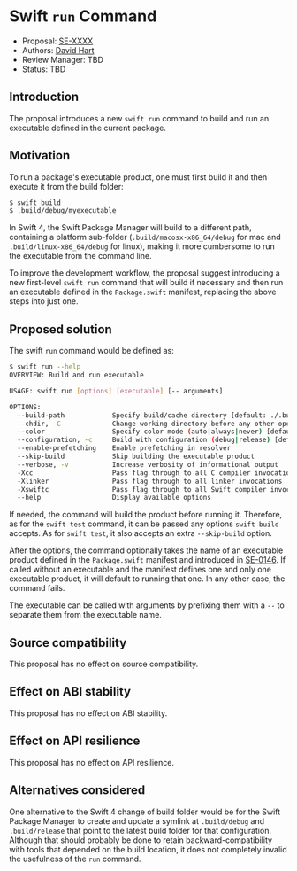 # Swift `run` Command

* Proposal: [SE-XXXX](XXXX-swift-run-command.md)
* Authors: [David Hart](http://github.com/hartbit/)
* Review Manager: TBD
* Status: TBD

## Introduction

The proposal introduces a new `swift run` command to build and run an executable defined in the current package.

## Motivation

To run a package's executable product, one must first build it and then execute it from the build folder:

```bash
$ swift build
$ .build/debug/myexecutable
```
  
In Swift 4, the Swift Package Manager will build to a different path, containing a platform sub-folder (`.build/macosx-x86_64/debug` for mac and `.build/linux-x86_64/debug` for linux), making it more cumbersome to run the executable from the command line.
  
To improve the development workflow, the proposal suggest introducing a new first-level `swift run` command that will build if necessary and then run an executable defined in the `Package.swift` manifest, replacing the above steps into just one.

## Proposed solution

The swift `run` command would be defined as:

```bash
$ swift run --help
OVERVIEW: Build and run executable

USAGE: swift run [options] [executable] [-- arguments]

OPTIONS:
  --build-path            Specify build/cache directory [default: ./.build]
  --chdir, -C             Change working directory before any other operation
  --color                 Specify color mode (auto|always|never) [default: auto]
  --configuration, -c     Build with configuration (debug|release) [default: debug]
  --enable-prefetching    Enable prefetching in resolver
  --skip-build            Skip building the executable product
  --verbose, -v           Increase verbosity of informational output
  -Xcc                    Pass flag through to all C compiler invocations
  -Xlinker                Pass flag through to all linker invocations
  -Xswiftc                Pass flag through to all Swift compiler invocations
  --help                  Display available options
```

If needed, the command will build the product before running it. Therefore, as for the `swift test` command, it can be passed any options `swift build` accepts. As for `swift test`, it also accepts an extra `--skip-build` option.

After the options, the command optionally takes the name of an executable product defined in the `Package.swift` manifest and introduced in [SE-0146](0146-package-manager-product-definitions.md). If called without an executable and the manifest defines one and only one executable product, it will default to running that one. In any other case, the command fails.

The executable can be called with arguments by prefixing them with a `--` to separate them from the executable name.

## Source compatibility

This proposal has no effect on source compatibility.

## Effect on ABI stability

This proposal has no effect on ABI stability.

## Effect on API resilience

This proposal has no effect on API resilience.

## Alternatives considered

One alternative to the Swift 4 change of build folder would be for the Swift Package Manager to create and update a symlink at `.build/debug` and `.build/release` that point to the latest build folder for that configuration. Although that should probably be done to retain backward-compatibility with tools that depended on the build location, it does not completely invalid the usefulness of the `run` command.
